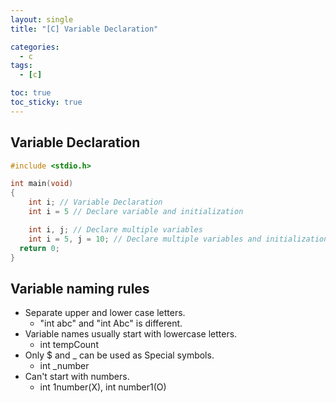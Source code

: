 ```yaml
---
layout: single
title: "[C] Variable Declaration"

categories:
  - c
tags:
  - [c]

toc: true
toc_sticky: true
---
```


## Variable Declaration
```c
#include <stdio.h>

int main(void)
{  
    int i; // Variable Declaration
    int i = 5 // Declare variable and initialization

    int i, j; // Declare multiple variables
    int i = 5, j = 10; // Declare multiple variables and initialization
  return 0;
}
```

## Variable naming rules
- Separate upper and lower case letters.
    - "int abc" and "int Abc" is different.  
- Variable names usually start with lowercase letters.
    - int tempCount
- Only $ and _ can be used as Special symbols.
    - int _number
- Can't start with numbers.
    - int 1number(X), int number1(O)
